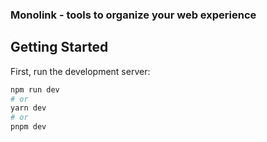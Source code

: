 ### Monolink - tools to organize your web experience 

## Getting Started

First, run the development server:

```bash
npm run dev
# or
yarn dev
# or
pnpm dev
```


